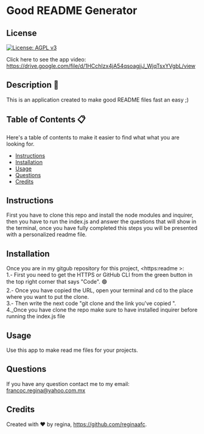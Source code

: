 
# Good README Generator

## License
 [![License: AGPL v3](https://img.shields.io/badge/License-AGPL%20v3-blue.svg)](https://www.gnu.org/licenses/agpl-3.0)

Click here to see the app video: <https://drive.google.com/file/d/1HCchIzx4jA54qsoagjjJ_WjqTsxYVgbL/view>

## Description 📝

This is an application created to make good README files fast an easy ;)

## Table of Contents 📋
Here's a table of contents to make it easier to find what what you are looking for.
- [Instructions](#instructions) 
- [Installation](#installation) 
- [Usage](#usage) 
- [Questions](#questions)
- [Credits](#credits)

## Instructions 
First you have to clone this repo and install the node modules and inquirer, then you have to run the index.js and answer the questions that will show in the terminal, once you have fully completed this steps you will be presented with a personalized readme file.

## Installation 
Once you are in my gitgub repository for this project, <https:readme >: 
<br>
1.- First you need to get the HTTPS or GitHub CLI from the green button in the top right corner that says "Code". 🟢
<br>
2.- Once you have copied the URL, open your terminal and cd to the place where you want to put the clone. 
<br>
3.- Then write the next code "git clone and the link you've copied ".
<br>
4._Once you have clone the repo make sure to have installed inquirer before running the index.js file

## Usage
Use this app to make read me files for your projects.

## Questions
If you have any question contact me to my email: francoc.regina@yahoo.com.mx

## Credits
Created with ♥️ by regina, <https://github.com/reginaafc>.
  
